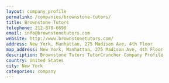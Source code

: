 ```yaml
---
layout: company_profile
permalink: /companies/brownstone-tutors/
title: Brownstone Tutors
telephone: 212-878-6698
email: info@brownstonetutors.com
website: http://www.brownstonetutors.com/
address: New York, Manhattan, 275 Madison Ave, 4th Floor
map_address: New York, Manhattan, 275 Madison Ave, 4th Floor
description: Brownstone Tutors TutorCruncher Company Profile
country: United States
city: New York
categories: company
---
```


